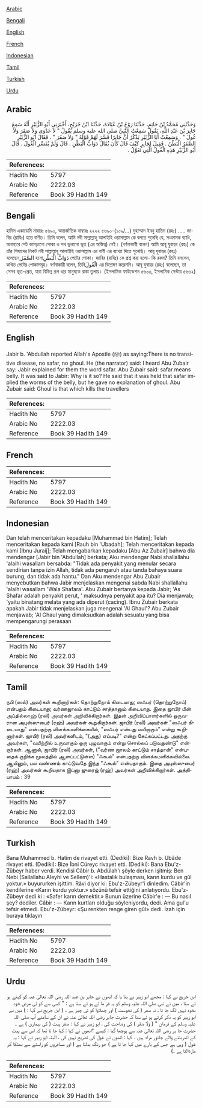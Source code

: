 [Arabic](#arabic)

[Bengali](#bengali)

[English](#english)

[French](#french)

[Indonesian](#indonesian)

[Tamil](#tamil)

[Turkish](#turkish)

[Urdu](#urdu)

## Arabic


<div dir="rtl" lang="ar" style={{fontSize:'larger',backgroundColor:'#f8f9fa',padding:20}}>
وَحَدَّثَنِي مُحَمَّدُ بْنُ حَاتِمٍ، حَدَّثَنَا رَوْحُ بْنُ عُبَادَةَ، حَدَّثَنَا ابْنُ جُرَيْجٍ، أَخْبَرَنِي أَبُو الزُّبَيْرِ أَنَّهُ سَمِعَ جَابِرَ بْنَ عَبْدِ اللَّهِ، يَقُولُ سَمِعْتُ النَّبِيَّ صلى الله عليه وسلم يَقُولُ ‏"‏ لاَ عَدْوَى وَلاَ صَفَرَ وَلاَ غُولَ ‏"‏ ‏.‏ وَسَمِعْتُ أَبَا الزُّبَيْرِ يَذْكُرُ أَنَّ جَابِرًا فَسَّرَ لَهُمْ قَوْلَهُ ‏"‏ وَلاَ صَفَرَ ‏"‏ ‏.‏ فَقَالَ أَبُو الزُّبَيْرِ الصَّفَرُ الْبَطْنُ ‏.‏ فَقِيلَ لِجَابِرٍ كَيْفَ قَالَ كَانَ يُقَالُ دَوَابُّ الْبَطْنِ ‏.‏ قَالَ وَلَمْ يُفَسِّرِ الْغُولَ ‏.‏ قَالَ أَبُو الزُّبَيْرِ هَذِهِ الْغُولُ الَّتِي تَغَوَّلُ ‏.‏
</div>
<div style={{backgroundColor:'#f8f9fa',padding:20, marginBottom: 10}}><table> <thead> <tr> <th>References:</th> <th></th> </tr> </thead> <tbody><tr><td>Hadith No</td><td>5797</td></tr><tr><td>Arabic No</td><td>2222.03</td></tr><tr><td>Reference</td><td>Book 39 Hadith 149</td></tr></tbody></table></div>

## Bengali


<div dir="ltr" lang="bn" style={{fontSize:'larger',backgroundColor:'#f8f9fa',padding:20}}>
হাদিস একাডেমি নাম্বারঃ ৫৬৯০, আন্তর্জাতিক নাম্বারঃ ২২২২ ৫৬৯০-(১০৯/…) মুহাম্মাদ ইবনু হাতিম (রহঃ) ..... জাবির (রাযিঃ) হতে বর্ণিত। তিনি বলেন, আমি নবী সাল্লাল্লাহু আলাইহি ওয়াসাল্লাম কে বলতে শুনেছি যে, সংক্রামক ব্যাধি, অনাহারে পেট কামড়ানো পোকা ও পথ ভুলানো ভূত (এর অস্তিত্ব) নেই। (বর্ণনাকারী বলেন) আমি আবূ যুবায়র (রহঃ) কে তাঁর শিষ্যদের নিকট নবী সাল্লাল্লাহু আলাইহি ওয়াসাল্লাম এর বাণী এর ব্যাখ্যা দিতে শুনেছি। আবূ যুবায়র (রহঃ) বলেছেন,الصَّفَرُ হলোدَوَابُّ الْبَطْنِ পেটের পোকা। জাবির (রাযিঃ) কে প্রশ্ন করা হলো- কি রকম? তিনি বললেন, কথিত পেটের পোকাসমূহ। বর্ণনাকারী বলেন, তিনিالْغُولَ এর বিশ্লেষণ করেননি। আবূ যুবায়র (রহঃ) বলেছেন, তা সেসব ভূত-প্রেত, যারা বিভিন্ন রূপ ধরে মানুষকে রাস্তা তুলায়। (ইসলামিক ফাউন্ডেশন ৫৬০৩, ইসলামিক সেন্টার ৫৬৩২)
</div>
<div style={{backgroundColor:'#f8f9fa',padding:20, marginBottom: 10}}><table> <thead> <tr> <th>References:</th> <th></th> </tr> </thead> <tbody><tr><td>Hadith No</td><td>5797</td></tr><tr><td>Arabic No</td><td>2222.03</td></tr><tr><td>Reference</td><td>Book 39 Hadith 149</td></tr></tbody></table></div>

## English


<div dir="ltr" lang="en" style={{fontSize:'larger',backgroundColor:'#f8f9fa',padding:20}}>
Jabir b. 'Abdullah reported Allah's Apostle (ﷺ) as saying:There is no transitive disease, no safar, no ghoul. He (the narrator) said: I heard Abu Zubair say: Jabir explained for them the word safar. Abu Zubair said: safar means belly. It was said to Jabir: Why is it so? He said that it was held that safar implied the worms of the belly, but he gave no explanation of ghoul. Abu Zubair said: Ghoul is that which kills the travellers
</div>
<div style={{backgroundColor:'#f8f9fa',padding:20, marginBottom: 10}}><table> <thead> <tr> <th>References:</th> <th></th> </tr> </thead> <tbody><tr><td>Hadith No</td><td>5797</td></tr><tr><td>Arabic No</td><td>2222.03</td></tr><tr><td>Reference</td><td>Book 39 Hadith 149</td></tr></tbody></table></div>

## French


<div dir="ltr" lang="fr" style={{fontSize:'larger',backgroundColor:'#f8f9fa',padding:20}}>

</div>
<div style={{backgroundColor:'#f8f9fa',padding:20, marginBottom: 10}}><table> <thead> <tr> <th>References:</th> <th></th> </tr> </thead> <tbody><tr><td>Hadith No</td><td>5797</td></tr><tr><td>Arabic No</td><td>2222.03</td></tr><tr><td>Reference</td><td>Book 39 Hadith 149</td></tr></tbody></table></div>

## Indonesian


<div dir="ltr" lang="id" style={{fontSize:'larger',backgroundColor:'#f8f9fa',padding:20}}>
Dan telah menceritakan kepadaku [Muhammad bin Hatim]; Telah menceritakan kepada kami [Rauh bin 'Ubadah]; Telah menceritakan kepada kami [Ibnu Juraij]; Telah mengabarkan kepadaku [Abu Az Zubair] bahwa dia mendengar [Jabir bin 'Abdullah] berkata; Aku mendengar Nabi shallallahu 'alaihi wasallam bersabda: "Tidak ada penyakit yang menular secara sendirian tanpa izin Allah, tidak ada pengaruh atau tanda bahaya suara burung, dan tidak ada hantu." Dan Aku mendengar Abu Zubair menyebutkan bahwa Jabir menjelaskan mengenai sabda Nabi shallallahu 'alaihi wasallam 'Wala Shafara'. Abu Zubair bertanya kepada Jabir; 'As Shafar adalah penyakit perut, ' maksudnya penyakit apa itu? Dia menjawab; 'yaitu binatang melata yang ada diperut (cacing). Ibnu Zubair berkata apakah Jabir tidak menjelaskan juga mengenai 'Al Ghaul'? Abu Zubair menjawab; 'Al Ghaul yang dimaksudkan adalah sesuatu yang bisa mempengarungi perasaan
</div>
<div style={{backgroundColor:'#f8f9fa',padding:20, marginBottom: 10}}><table> <thead> <tr> <th>References:</th> <th></th> </tr> </thead> <tbody><tr><td>Hadith No</td><td>5797</td></tr><tr><td>Arabic No</td><td>2222.03</td></tr><tr><td>Reference</td><td>Book 39 Hadith 149</td></tr></tbody></table></div>

## Tamil


<div dir="ltr" lang="ta" style={{fontSize:'larger',backgroundColor:'#f8f9fa',padding:20}}>
நபி (ஸல்) அவர்கள் கூறினார்கள்: தொற்றுநோய் கிடையாது; ஸஃபர் (தொற்றுநோய்) என்பதும் கிடையாது; வர்ணஜாலம் காட்டும் சாத்தானும் கிடையாது. இதை ஜாபிர் பின் அப்தில்லாஹ் (ரலி) அவர்கள் அறிவிக்கிறார்கள். இதன் அறிவிப்பாளர்களில் ஒருவரான அபுஸ்ஸுபைர் (ரஹ்) அவர்கள் கூறுகிறார்கள்: ஜாபிர் (ரலி) அவர்கள் "ஸஃபர் கிடையாது" என்பதற்கு விளக்கமளிக்கையில், "ஸஃபர் என்பது வயிறாகும்" என்று கூறினார்கள். ஜாபிர் (ரலி) அவர்களிடம், "(அது) எப்படி?" என்று கேட்கப்பட்டது. அதற்கு அவர்கள், "வயிற்றில் உருவாகும் ஒரு புழுவாகும் என்று சொல்லப் படுவதுண்டு" என்றார்கள். ஆனால், ஜாபிர் (ரலி) அவர்கள், ("வர்ண ஜாலம் காட்டும் சாத்தான்" என்பதைக் குறிக்க மூலத்தில் ஆளப்பட்டுள்ள) "ஃகூல்" என்பதற்கு விளக்கமளிக்கவில்லை. ஆயினும், பல வண்ணம் காட்டுவதே இந்த "ஃகூல்" என்பதாகும். இதை அபுஸ்ஸுபைர் (ரஹ்) அவர்கள் கூறியதாக இப்னு ஜுரைஜ் (ரஹ்) அவர்கள் அறிவிக்கிறார்கள். அத்தியாயம் : 39
</div>
<div style={{backgroundColor:'#f8f9fa',padding:20, marginBottom: 10}}><table> <thead> <tr> <th>References:</th> <th></th> </tr> </thead> <tbody><tr><td>Hadith No</td><td>5797</td></tr><tr><td>Arabic No</td><td>2222.03</td></tr><tr><td>Reference</td><td>Book 39 Hadith 149</td></tr></tbody></table></div>

## Turkish


<div dir="ltr" lang="tr" style={{fontSize:'larger',backgroundColor:'#f8f9fa',padding:20}}>
Bana Muhammed b. Hatim de rivayet etti. (Dediki): Bize Ravh b. Ubâde rivayet etti. (Dediki): Bize İbni Cüreyc rivayet etti. (Dediki): Bana Ebu'z-Zübeyr haber verdi. Kendisi Câbir b. Abdülah'ı şöyle derken işitmiş: Ben Nebi (Sallallahu Aleyhi ve Sellem)'i: «Hastalık bulaşması, karın kurdu ve gûl yoktur.» buyururken işittim. Râvi diyor ki: Ebu'z-Zübeyr'i dinledim. Câbir'in kendilerine «Karın kurdu yoktur.» sözünü tefsir ettiğini anlatıyordu. Ebu'z-Zübeyr dedi ki : «Safer karın demektir.» Bunun üzerine Câbir'e : — Bu nasıl şey? dediler. Câbir : — Karın kurtları olduğu söyleniyordu, dedi. Ama gul'u tefsir etmedi. Ebu'z-Zübeyr: «Şu renkten renge giren gûl» dedi. İzah için buraya tıklayın
</div>
<div style={{backgroundColor:'#f8f9fa',padding:20, marginBottom: 10}}><table> <thead> <tr> <th>References:</th> <th></th> </tr> </thead> <tbody><tr><td>Hadith No</td><td>5797</td></tr><tr><td>Arabic No</td><td>2222.03</td></tr><tr><td>Reference</td><td>Book 39 Hadith 149</td></tr></tbody></table></div>

## Urdu


<div dir="rtl" lang="ur" style={{fontSize:'larger',backgroundColor:'#f8f9fa',padding:20}}>
ابن جریج نے کہا : مجھے ابو زبیر نے بتا یا کہ انھوں نے جابر بن عبد اللہ رضی اللہ تعالیٰ عنہ کو کہتے ہو ئے سنا ، میں نے نبی صلی اللہ علیہ وسلم کو یہ فر ما تے ہو ئے سنا ہے : " کسی سے کو ئی مرض خود بخود نہیں لگ جا تا ، نہ صفر ( کی نحوست ) اور چھلاوا کو ئی چیز ہے ۔ ( ابن جریج نے کہا : ) میں نے ابو زبیر کو یہ ذکر کرتے ہو ئے سنا کہ حضرت جابر رضی اللہ تعالیٰ عنہ نے ان کے سامنے آپ صلی اللہ علیہ وسلم کے فرمان " ( وَلَا صَفَر ) کی وضاحت کی ، ابو زبیر نے کہا : صفر پیٹ ( کی بیماری ) ہے ۔ حضرت جا بر رضی اللہ تعالیٰ عنہ سے پوچھا گیا : کیسے ؟انھوں نے کہا : کہا جا تا تھا کہ اس سے پیٹ کے اندربننے والے جانور مراد ہیں ۔ کہا : انھوں نے غول کی تشریح نہیں کی ، البتہ ابو زبیر نے کہا : یہ غول ( وہی ہے جس کے بارے میں کہا جا تا ہے ) جو رنگ بدلتا ہے ( اور مسافروں کو راستے سے بھٹکا کر مارڈالتا ہے ۔)
</div>
<div style={{backgroundColor:'#f8f9fa',padding:20, marginBottom: 10}}><table> <thead> <tr> <th>References:</th> <th></th> </tr> </thead> <tbody><tr><td>Hadith No</td><td>5797</td></tr><tr><td>Arabic No</td><td>2222.03</td></tr><tr><td>Reference</td><td>Book 39 Hadith 149</td></tr></tbody></table></div>